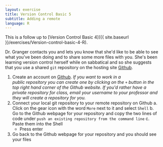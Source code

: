 ```yaml
---
layout: exercise
title: Version Control Basic 5
subtitle: Adding a remote
language: R
---
```


This is a follow up to
[Version Control Basic 4]({{ site.baseurl }}/exercises/Version-control-basic-4-R).

Dr. Granger contacts you and lets you know that she'd like to be able to see
what you've been doing and to share some more files with you. She's been
learning version control herself while on sabbatical and so she suggests that
you use a shared `git` repository on the hosting site [Github](https://github.com).

1. Create an account on [Github](https://github.com). *If you want to work in a  
  public repository you can create one by clicking on
  the `+` button in the top right hand corner of the Github website. If you'd
  rather have a private repository for class, email your username to your
  professor and they will create a repository for you.*
2. Connect your local git repository to your remote repository on Github
    a. Click on the gear icon with the word `More` next to it and select `Shell`
    b. Go to the Github webpage for your repository and copy the two lines of
    code under `push an existing repository from the command line`
    c. Paste them into the Shell
	* Press enter
3. Go back to the Github webpage for your repository and you should see your
  files

